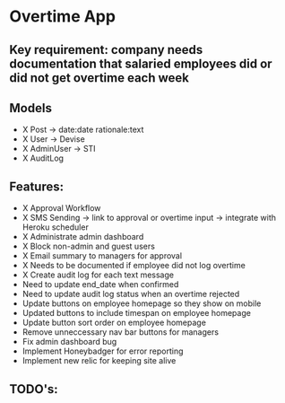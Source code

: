 # Overtime App

## Key requirement: company needs documentation that salaried employees did or did not get overtime each week

## Models
- X Post -> date:date rationale:text
- X User -> Devise
- X AdminUser -> STI
- X AuditLog

## Features:
- X Approval Workflow
- X SMS Sending -> link to approval or overtime input -> integrate with Heroku scheduler
- X Administrate admin dashboard
- X Block non-admin and guest users
- X Email summary to managers for approval
- X Needs to be documented if employee did not log overtime
- X Create audit log for each text message
- Need to update end_date when confirmed
- Need to update audit log status when an overtime rejected
- Update buttons on employee homepage so they show on mobile
- Updated buttons to include timespan on employee homepage
- Update button sort order on employee homepage
- Remove unneccessary nav bar buttons for managers
- Fix admin dashboard bug
- Implement Honeybadger for error reporting
- Implement new relic for keeping site alive

## TODO's: